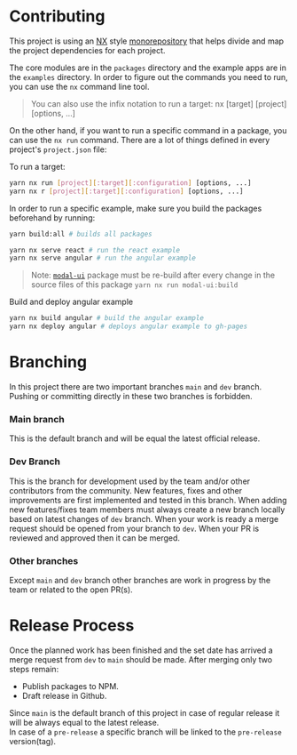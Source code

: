 # Contributing

This project is using an [NX](https://nx.dev) style [monorepository](https://monorepo.tools) that helps divide and map the project dependencies for each project.

The core modules are in the `packages` directory and the example apps are in the `examples` directory. In order to figure out the commands you need to run, you can use the `nx` command line tool.

> You can also use the infix notation to run a target:
 nx [target] [project] [options, ...]

On the other hand, if you want to run a specific command in a package, you can use the `nx run` command. There are a lot of things defined in every project's `project.json` file:

To run a target:    
```bash
yarn nx run [project][:target][:configuration] [options, ...]
yarn nx r [project][:target][:configuration] [options, ...]
```

In order to run a specific example, make sure you build the packages beforehand by running:

```bash
yarn build:all # builds all packages

yarn nx serve react # run the react example
yarn nx serve angular # run the angular example
```

> Note: [`modal-ui`](/packages/modal-ui) package must be re-build after every change in the source files of this package `yarn nx run modal-ui:build`


Build and deploy angular example

```bash
yarn nx build angular # build the angular example
yarn nx deploy angular # deploys angular example to gh-pages
```


# Branching

In this project there are two important branches `main` and `dev` branch. Pushing or committing directly in these two branches is forbidden.

### Main branch

This is the default branch and will be equal the latest official release.

### Dev Branch

This is the branch for development used by the team and/or other contributors from the community.
New features, fixes and other improvements are first implemented and tested in this
branch.
When adding new features/fixes team members must always create a new branch locally based on latest changes of `dev` branch.
When your work is ready a merge request should be opened from your branch to `dev`. When your PR is reviewed and approved then it can be merged.

### Other branches

Except `main` and `dev` branch other branches are work in progress by the team or related to the open PR(s).

# Release Process

Once the planned work has been finished and the set date has arrived a merge request from `dev` to `main` should be made.
After merging only two steps remain:</br>
 - Publish packages to NPM.
 - Draft release in Github.

Since `main` is the default branch of this project in case of regular release it will be always equal to the latest release.</br> In case of a `pre-release`  a specific branch will be linked to the `pre-release` version(tag).
